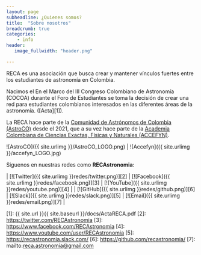 ```yaml
---
layout: page
subheadline: ¿Quienes somos?
title:  "Sobre nosotros"
breadcrumb: true
categories:
    - info
header:
   image_fullwidth: "header.png"

---
```


RECA es una asociación que busca crear y mantener vínculos fuertes entre los estudiantes de astronomía en Colombia.

Nacimos el En el Marco del III Congreso Colombiano de Astronomía (COCOA) durante el Foro de Estudiantes se toma la decisión de crear una red para estudiantes colombianos interesados en las diferentes áreas de la astronomía. ([Acta][1]).


La RECA hace parte de la [Comunidad de Astrónomos de Colombia (AstroCO)](https://accefyn.com/microsites/nodos/astroco/) desde el 2021, que a su vez hace parte de la [Academia Colombiana de Ciencias Exactas, Físicas y Naturales (ACCEFYN)](https://accefyn.org.co/).

 ![AstroCO]({{ site.urlimg }}/AstroCO_LOGO.png) | ![Accefyn]({{ site.urlimg }}/accefyn_LOGO.jpg)

<!--
El comité actual lo conformamos:
...Insertar foto de los nuevos
-->

Siguenos en nuestras redes como **RECAstronomia**:

| [![Twitter]({{ site.urlimg }}redes/twitter.png)][2] | [![Facebook]({{ site.urlimg }}redes/facebook.png)][3] | [![YouTube]({{ site.urlimg }}redes/youtube.png)][4] |
| [![GitHub]({{ site.urlimg }}redes/github.png)][6] | [![Slack]({{ site.urlimg }}redes/slack.png)][5] | [![Email]({{ site.urlimg }}redes/email.png)][7] |

 [1]: {{ site.url }}{{ site.baseurl }}/docs/ActaRECA.pdf
 [2]: https://twitter.com/RECAstronomia
 [3]: https://www.facebook.com/RECAstronomia
 [4]: https://www.youtube.com/user/RECAstronomia
 [5]: https://recastronomia.slack.com/
 [6]: https://github.com/recastronomia/
 [7]: mailto:reca.astronomia@gmail.com
